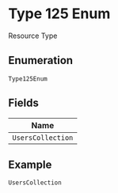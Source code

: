 
# Type 125 Enum

Resource Type

## Enumeration

`Type125Enum`

## Fields

| Name |
|  --- |
| `UsersCollection` |

## Example

```
UsersCollection
```

